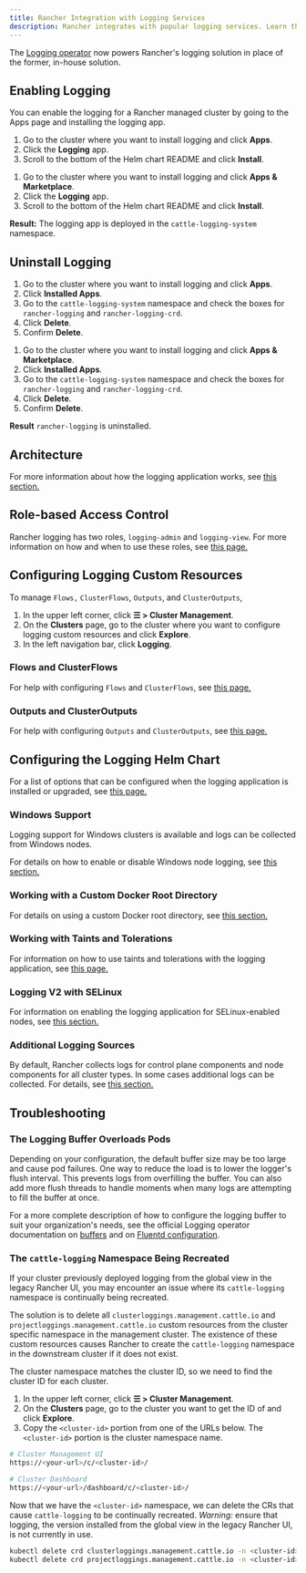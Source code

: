 ```yaml
---
title: Rancher Integration with Logging Services
description: Rancher integrates with popular logging services. Learn the requirements and benefits of integrating with logging services, and enable logging on your cluster.
---
```


<head>
  <link rel="canonical" href="https://ranchermanager.docs.rancher.com/pages-for-subheaders/logging"/>
</head>

The [Logging operator](https://kube-logging.github.io/docs/) now powers Rancher's logging solution in place of the former, in-house solution.

## Enabling Logging

You can enable the logging for a Rancher managed cluster by going to the Apps page and installing the logging app.

<Tabs groupId="rancher-version">
<TabItem value="Rancher v2.6.5+">

1. Go to the cluster where you want to install logging and click **Apps**.
1. Click the **Logging** app.
1. Scroll to the bottom of the Helm chart README and click **Install**.

</TabItem>
<TabItem value="Rancher before v2.6.5">

1. Go to the cluster where you want to install logging and click **Apps & Marketplace**.
1. Click the **Logging** app.
1. Scroll to the bottom of the Helm chart README and click **Install**.

</TabItem>
</Tabs>

**Result:** The logging app is deployed in the `cattle-logging-system` namespace.

## Uninstall Logging

<Tabs groupId="rancher-version">
<TabItem value="Rancher v2.6.5+">

1. Go to the cluster where you want to install logging and click **Apps**.
1. Click **Installed Apps**.
1. Go to the `cattle-logging-system` namespace and check the boxes for `rancher-logging` and `rancher-logging-crd`.
1. Click **Delete**.
1. Confirm **Delete**.

</TabItem>
<TabItem value="Rancher before v2.6.5">

1. Go to the cluster where you want to install logging and click **Apps & Marketplace**.
1. Click **Installed Apps**.
1. Go to the `cattle-logging-system` namespace and check the boxes for `rancher-logging` and `rancher-logging-crd`.
1. Click **Delete**.
1. Confirm **Delete**.

</TabItem>
</Tabs>

**Result** `rancher-logging` is uninstalled.

## Architecture

For more information about how the logging application works, see [this section.](logging-architecture.md)



## Role-based Access Control

Rancher logging has two roles, `logging-admin` and `logging-view`. For more information on how and when to use these roles, see [this page.](rbac-for-logging.md)

## Configuring Logging Custom Resources

To manage `Flows,` `ClusterFlows`, `Outputs`, and `ClusterOutputs`,

1. In the upper left corner, click **☰ > Cluster Management**.
1. On the **Clusters** page, go to the cluster where you want to configure logging custom resources and click **Explore**.
1. In the left navigation bar, click **Logging**.

### Flows and ClusterFlows

For help with configuring `Flows` and `ClusterFlows`, see [this page.](custom-resource-configuration/flows-and-clusterflows.md)

### Outputs and ClusterOutputs

For help with configuring `Outputs` and `ClusterOutputs`, see [this page.](custom-resource-configuration/outputs-and-clusteroutputs.md)

## Configuring the Logging Helm Chart

For a list of options that can be configured when the logging application is installed or upgraded, see [this page.](logging-helm-chart-options.md)

### Windows Support

Logging support for Windows clusters is available and logs can be collected from Windows nodes.

For details on how to enable or disable Windows node logging, see [this section.](logging-helm-chart-options.md#enabledisable-windows-node-logging)

### Working with a Custom Docker Root Directory

For details on using a custom Docker root directory, see [this section.](logging-helm-chart-options.md#working-with-a-custom-docker-root-directory)


### Working with Taints and Tolerations

For information on how to use taints and tolerations with the logging application, see [this page.](taints-and-tolerations.md)


### Logging V2 with SELinux

For information on enabling the logging application for SELinux-enabled nodes, see [this section.](logging-helm-chart-options.md#enabling-the-logging-application-to-work-with-selinux)

### Additional Logging Sources

By default, Rancher collects logs for control plane components and node components for all cluster types. In some cases additional logs can be collected. For details, see [this section.](logging-helm-chart-options.md#additional-logging-sources)


## Troubleshooting

### The Logging Buffer Overloads Pods

Depending on your configuration, the default buffer size may be too large and cause pod failures. One way to reduce the load is to lower the logger's flush interval. This prevents logs from overfilling the buffer. You can also add more flush threads to handle moments when many logs are attempting to fill the buffer at once.

For a more complete description of how to configure the logging buffer to suit your organization's needs, see the official Logging operator documentation on [buffers](https://kube-logging.github.io/docs/configuration/plugins/outputs/buffer/) and on [Fluentd configuration](https://kube-logging.github.io/docs/logging-infrastructure/fluentd/).

### The `cattle-logging` Namespace Being Recreated

If your cluster previously deployed logging from the global view in the legacy Rancher UI, you may encounter an issue where its `cattle-logging` namespace is continually being recreated.

The solution is to delete all `clusterloggings.management.cattle.io` and `projectloggings.management.cattle.io` custom resources from the cluster specific namespace in the management cluster.
The existence of these custom resources causes Rancher to create the `cattle-logging` namespace in the downstream cluster if it does not exist.

The cluster namespace matches the cluster ID, so we need to find the cluster ID for each cluster.

1. In the upper left corner, click **☰ > Cluster Management**.
1. On the **Clusters** page, go to the cluster you want to get the ID of and click **Explore**.
2. Copy the `<cluster-id>` portion from one of the URLs below. The `<cluster-id>` portion is the cluster namespace name.

```bash
# Cluster Management UI
https://<your-url>/c/<cluster-id>/

# Cluster Dashboard
https://<your-url>/dashboard/c/<cluster-id>/
```

Now that we have the `<cluster-id>` namespace, we can delete the CRs that cause `cattle-logging` to be continually recreated.
*Warning:* ensure that logging, the version installed from the global view in the legacy Rancher UI, is not currently in use.

```bash
kubectl delete crd clusterloggings.management.cattle.io -n <cluster-id>
kubectl delete crd projectloggings.management.cattle.io -n <cluster-id>
```
